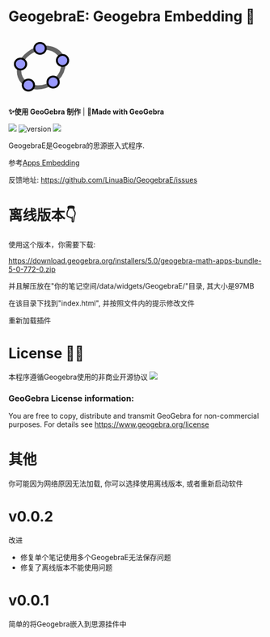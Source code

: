 # GeogebraE: Geogebra Embedding 🎏

<svg style="weight: 128px; height: 128px" xmlns="http://www.w3.org/2000/svg" viewBox="0 0 512 512"><g stroke-linecap="round" stroke-linejoin="round"><path fill="none" stroke="#666" stroke-width="33.34" d="M432.345 250.876c0 87.31-75.98 158.088-169.705 158.088-93.726 0-169.706-70.778-169.706-158.088 0-87.31 75.98-158.09 169.706-158.09 93.725 0 169.705 70.78 169.705 158.09z" transform="matrix(1.0156 .01389 -.20152 .9924 42.924 8.75)"></path><path fill="#99f" stroke="#000" stroke-width="15.55" d="M644.286 145.571c0 26.431-20.787 47.858-46.429 47.858-25.642 0-46.428-21.427-46.428-47.858 0-26.43 20.786-47.857 46.428-47.857 25.642 0 46.429 21.427 46.429 47.857z" transform="matrix(.96842 0 0 .91438 -225.59 242.796)"></path><path fill="#99f" stroke="#000" stroke-width="15.55" d="M644.286 145.571c0 26.431-20.787 47.858-46.429 47.858-25.642 0-46.428-21.427-46.428-47.858 0-26.43 20.786-47.857 46.428-47.857 25.642 0 46.429 21.427 46.429 47.857z" transform="matrix(.96842 0 0 .91438 -151.12 72.004)"></path><path fill="#99f" stroke="#000" stroke-width="15.55" d="M644.286 145.571c0 26.431-20.787 47.858-46.429 47.858-25.642 0-46.428-21.427-46.428-47.858 0-26.43 20.786-47.857 46.428-47.857 25.642 0 46.429 21.427 46.429 47.857z" transform="matrix(.96842 0 0 .91438 -421.29 266.574)"></path><path fill="#99f" stroke="#000" stroke-width="15.55" d="M644.286 145.571c0 26.431-20.787 47.858-46.429 47.858-25.642 0-46.428-21.427-46.428-47.858 0-26.43 20.786-47.857 46.428-47.857 25.642 0 46.429 21.427 46.429 47.857z" transform="matrix(.96842 0 0 .91438 -483.632 100.362)"></path><path fill="#99f" stroke="#000" stroke-width="15.55" d="M644.286 145.571c0 26.431-20.787 47.858-46.429 47.858-25.642 0-46.428-21.427-46.428-47.858 0-26.43 20.786-47.857 46.428-47.857 25.642 0 46.429 21.427 46.429 47.857z" transform="matrix(.96842 0 0 .91438 -329.052 -23.649)"></path></g></svg>

**✨使用 GeoGebra 制作** | **🎉Made with GeoGebra**

[![](https://img.shields.io/badge/By-Geogebra-green)](https://www.geogebra.org)
![version](https://img.shields.io/github/v/release/LinuaBio/GeogebraE.svg?style=flat-square)
![](https://img.shields.io/badge/license-GPL-blue.svg?style=popout-square)

GeogebraE是Geogebra的思源嵌入式程序. 

参考[Apps Embedding](https://wiki.geogebra.org/en/Reference:GeoGebra_Apps_Embedding)

反馈地址: https://github.com/LinuaBio/GeogebraE/issues

# 离线版本👇

使用这个版本，你需要下载: 

https://download.geogebra.org/installers/5.0/geogebra-math-apps-bundle-5-0-772-0.zip

并且解压放在"你的笔记空间/data/widgets/GeogebraE/"目录, 其大小是97MB

在该目录下找到"index.html", 并按照文件内的提示修改文件

重新加载插件

# License 😶‍🌫️

本程序遵循Geogebra使用的非商业开源协议 [![](https://img.shields.io/badge/By-GPT-blue)](https://www.gnu.org/licenses/gpl-3.0.html)


### GeoGebra License information:

You are free to copy, distribute and transmit GeoGebra for non-commercial purposes. For details see https://www.geogebra.org/license

# 其他

你可能因为网络原因无法加载, 你可以选择使用离线版本, 或者重新启动软件

# v0.0.2
改进
- 修复单个笔记使用多个GeogebraE无法保存问题
- 修复了离线版本不能使用问题

# v0.0.1
简单的将Geogebra嵌入到思源挂件中